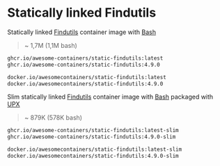 # Statically linked Findutils

Statically linked [Findutils] container image with [Bash]

> ~ 1,7M (1,1M bash)

```bash
ghcr.io/awesome-containers/static-findutils:latest
ghcr.io/awesome-containers/static-findutils:4.9.0

docker.io/awesomecontainers/static-findutils:latest
docker.io/awesomecontainers/static-findutils:4.9.0
```

Slim statically linked [Findutils] container image with [Bash]
packaged with [UPX]

> ~ 879K (578K bash)

```bash
ghcr.io/awesome-containers/static-findutils:latest-slim
ghcr.io/awesome-containers/static-findutils:4.9.0-slim

docker.io/awesomecontainers/static-findutils:latest-slim
docker.io/awesomecontainers/static-findutils:4.9.0-slim
```

[Findutils]: <https://www.gnu.org/software/findutils/>
[Bash]: https://github.com/awesome-containers/static-bash
[UPX]: https://upx.github.io/

<!--
```bash
image="localhost/${PWD##*/}"

podman build -t "$image:latest" .
podman build -t "$image:latest-slim" -f Containerfile-slim \
  --build-arg STATIC_FINDUTILS_IMAGE="$image" \
  --build-arg STATIC_FINDUTILS_VERSION=latest --no-cache .

echo "$image:latest"
podman inspect "$image:latest" | jq '.[].Size' | numfmt --to=iec
echo "$image:latest-slim"
podman inspect "$image:latest-slim" | jq '.[].Size' | numfmt --to=iec

```
-->
